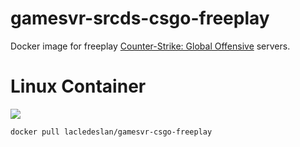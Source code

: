 # gamesvr-srcds-csgo-freeplay
Docker image for freeplay [Counter-Strike: Global Offensive](http://store.steampowered.com/app/730/) servers.

# Linux Container
[![](https://images.microbadger.com/badges/image/lacledeslan/gamesvr-srcds-csgo-freeplay:linux.svg)](https://microbadger.com/images/lacledeslan/gamesvr-srcds-csgo-freeplay:linux "Get your own image badge on microbadger.com")
```
docker pull lacledeslan/gamesvr-csgo-freeplay
```
